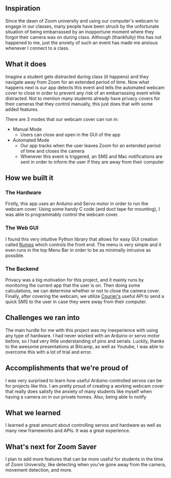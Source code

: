 
## Inspiration

Since the dawn of Zoom university and using our computer's webcam to engage in our classes, many people have been struck by the unfortunate situation of being embarrassed by an inopportune moment where they forgot their camera was on during class. Although (thankfully) this has not happened to me, just the anxiety of such an event has made me anxious whenever I connect to a class.

## What it does

Imagine a student gets distracted during class (it happens) and they navigate away from Zoom for an extended period of time. Now what happens next is our app detects this event and tells the automated webcam cover to close in order to prevent any risk of an embarrassing event while distracted. Not to mention many students already have privacy covers for their cameras that they control manually, this just does that with some added features.


There are 3 modes that our webcam cover can run in:

 - Manual Mode
	 - Users can close and open in the GUI of the app
 - Automated Mode
	 - Our app tracks when the user leaves Zoom for an extended period of time and closes the camera
	 - Whenever this event is triggered, an SMS and Mac notifications are sent in order to inform the user if they are away from their computer

## How we built it

### The Hardware
Firstly, this app uses an Arduino and Servo motor in order to run the webcam cover. Using some handy C code (and duct tape for mounting), I was able to programmably control the webcam cover.

### The Web GUI
I found this very intuitive Python library that allows for easy GUI creation called [Rumps](https://github.com/jaredks/rumps) which controls the front end. The menu is very simple and it even runs in the top Menu Bar in order to be as minimally intrusive as possible.

### The Backend

Privacy was a big motivation for this project, and it mainly runs by monitoring the current app that the user is on. Then doing some calculations, we can determine whether or not to close the camera cover. Finally, after covering the webcam, we utilize [Courier's](https://www.courier.com) useful API to send a quick SMS to the user in case they were away from their computer.

## Challenges we ran into

The main hurdle for me with this project was my inexperience with using any type of hardware. I had never worked with an Arduino or servo motor before, so I had very little understanding of pins and serials. Luckily, thanks to the awesome presentations at Bitcamp, as well as Youtube, I was able to overcome this with a lot of trial and error.

## Accomplishments that we're proud of

I was very surprised to learn how useful Arduino-controlled servos can be for projects like this. I am pretty proud of creating a working webcam cover that really does satisfy the anxiety of many students like myself when having a camera on in our private homes. Also, being able to notify 

## What we learned

I learned a great amount about controlling servos and hardware as well as many new frameworks and APIs. It was a great experience.

## What's next for Zoom Saver

I plan to add more features that can be more useful for students in the time of Zoom University, like detecting when you've gone away from the camera, movement detection, and more.